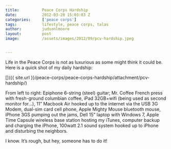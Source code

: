```yaml
---
title:			Peace Corps Hardship
date:			2012-03-20 15:03:03 Z
categories:		['peace corps']
tags:			lifestyle, peace corps, talas
author:			judsonlmoore
layout:			post
image:			/assets/images/2012/09/pcv-hardship.jpeg


---
```


Life in the Peace Corps is not as luxurious as some might think it could be. Here is a quick shot of my daily hardship:

[]({{ site.url }}/peace-corps/peace-corps-hardship/attachment/pcv-hardship/)

From left to right: Epiphone 6-string (steel) guitar; Mr. Coffee French press with fresh-ground columbian coffee, iPad 32GB+wifi (being used as second monitor for…), 11” Macbook Air hooked up to the internet via the USB 3G Modem, dual-sim card cell phone, Apple Mighty Mouse bluetooth mouse, iPhone 3GS pumping out the jams, Dell 15” laptop with Windows 7, Apple Time Capsule wireless base station hosting my iTunes, computer backup and charging the iPhone, 100watt 2.1 sound system hooked up to iPhone and disturbing the neighbors.

I know. It’s rough, but hey, someone has to do it!
